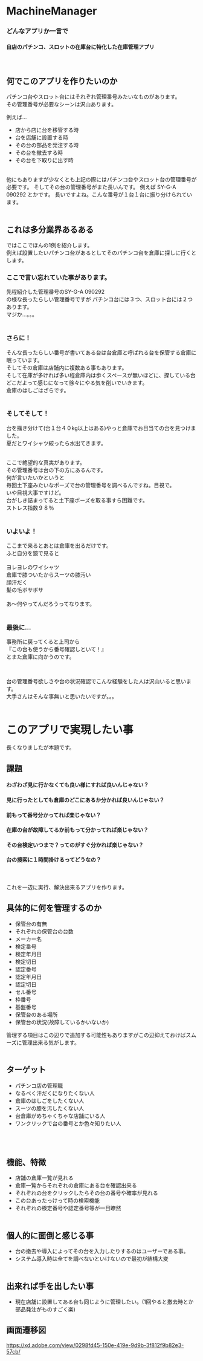 # MachineManager

### どんなアプリか一言で
#### 自店のパチンコ、スロットの在庫台に特化した在庫管理アプリ
<br/>

## 何でこのアプリを作りたいのか
パチンコ台やスロット台にはそれぞれ管理番号みたいなものがあります。  
その管理番号が必要なシーンは沢山あります。  

例えば…
  
- 店から店に台を移管する時
- 台を店舗に設置する時
- その台の部品を発注する時
- その台を撤去する時
- その台を下取りに出す時

<br>  
他にもありますが少なくとも上記の際にはパチンコ台やスロット台の管理番号が必要です。  
そしてその台の管理番号がまた長いんです。  
例えば  
SY-G-A 090292  
とかです。  
長いですよね。こんな番号が１台１台に振り分けられています。
<br/>
<br/>

## これは多分業界あるある

ではここでほんの1例を紹介します。  
例えば設置したいパチンコ台があるとしてそのパチンコ台を倉庫に探しに行くとします。
<br>

### ここで言い忘れていた事があります。  

先程紹介した管理番号のSY-G-A 090292  
の様な長ったらしい管理番号ですが
パチンコ台には３つ、スロット台には２つあります。  
マジか…。。。
<br><br>

### さらに！

そんな長ったらしい番号が書いてある台は台倉庫と呼ばれる台を保管する倉庫に眠っています。  
そしてその倉庫は店舗内に複数ある事もあります。  
そして在庫が多ければ多い程倉庫内は歩くスペースが無いほどに、探している台どこだよって感じになって徐々にやる気を削いでいきます。  
倉庫のはしごはざらです。
<br><br>

### そしてそして！

台を掻き分けて(台１台４０kg以上はある)やっと倉庫でお目当ての台を見つけました。  
夏だとワイシャツ絞ったら水出てきます。
<br><br>
   
ここで絶望的な真実があります。  
その管理番号は台の下の方にあるんです。  
何が言いたいかというと  
毎回土下座みたいなポーズで台の管理番号を調べるんですね。目視で。  
いや目視大事ですけど。  
台がしき詰まってると土下座ポーズを取る事すら困難です。  
ストレス指数９８％
<br><br>

### いよいよ！

ここまで来るとあとは倉庫を出るだけです。  
ふと自分を鏡で見ると  
<br>
ヨレヨレのワイシャツ  
倉庫で膝ついたからスーツの膝汚い  
顔汗だく  
髪の毛ボサボサ  
<br/>
あ〜何やってんだろうってなります。
<br><br>

### 最後に…

事務所に戻ってくると上司から  
『この台も使うから番号確認しといて！』  
とまた倉庫に向かうのです。  

<br/>

台の管理番号欲しさや台の状況確認でこんな経験をした人は沢山いると思います。  
大手さんはそんな事無いと思いたいですが。。。
<br>
<br>

# このアプリで実現したい事

長くなりましたが本題です。

## 課題

#### わざわざ見に行かなくても良い様にすれば良いんじゃない？
#### 見に行ったとしても倉庫のどこにあるか分かれば良いんじゃない？
#### 前もって番号分かってれば楽じゃない？
#### 在庫の台が故障してるか前もって分かってれば楽じゃない？
#### その台検定いつまで？ってのがすぐ分かれば楽じゃない？
#### 台の捜索に１時間掛けるってどうなの？
<br>
<br>
これを一辺に実行、解決出来るアプリを作ります。  

## 具体的に何を管理するのか
- 保管台の有無
- それぞれの保管台の台数
- メーカー名
- 検定番号
- 検定年月日
- 検定切日
- 認定番号
- 認定年月日
- 認定切日
- セル番号
- 枠番号
- 基盤番号
- 保管台のある場所
- 保管台の状況(故障しているかいないか)

管理する項目はこの辺りで追加する可能性もありますがこの辺抑えておけばスムーズに管理出来る気がします。 
<br><br>

## ターゲット

- パチンコ店の管理職
- なるべく汗だくになりたくない人
- 倉庫のはしごをしたくない人
- スーツの膝を汚したくない人
- 台倉庫がめちゃくちゃな店舗にいる人
- ワンクリックで台の番号とか色々知りたい人

<br><br>

## 機能、特徴

- 店舗の倉庫一覧が見れる
- 倉庫一覧からそれぞれの倉庫にある台を確認出来る
- それぞれの台をクリックしたらその台の番号や確率が見れる
- この台あったっけって時の検索機能
- それぞれの検定番号や認定番号等が一目瞭然
<br><br>

## 個人的に面倒と感じる事

- 台の撤去や導入によってその台を入力したりするのはユーザーである事。  
- システム導入時は全てを調べないといけないので最初が結構大変
<br><br>

## 出来れば手を出したい事
- 現在店舗に設置してある台も同じように管理したい。(1回やると撤去時とか部品発注がものすごく楽)


## 画面遷移図
https://xd.adobe.com/view/0298fd45-150e-419e-9d9b-3f812f9b82e3-57cb/